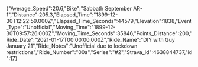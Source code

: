 {"Average_Speed":20.6,"Bike":"Sabbath September AR-1","Distance":205.3,"Elapsed_Time":"1899-12-30T12:22:59.000Z","Elapsed_Time_Seconds":44579,"Elevation":1838,"Event_Type":"Unofficial","Moving_Time":"1899-12-30T09:57:26.000Z","Moving_Time_Seconds":35846,"Points_Distance":200,"Ride_Date":"2021-01-17T00:00:00.000Z","Ride_Name":"DIY with Guy January 21","Ride_Notes":"Unofficial due to lockdown restrictions","Ride_Number":"00a","Series":"#2","Strava_id":4638844737,"id":17}